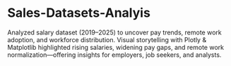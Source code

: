 # Sales-Datasets-Analyis
Analyzed salary dataset (2019–2025) to uncover pay trends, remote work adoption, and workforce distribution. Visual storytelling with Plotly &amp; Matplotlib highlighted rising salaries, widening pay gaps, and remote work normalization—offering insights for employers, job seekers, and analysts.
